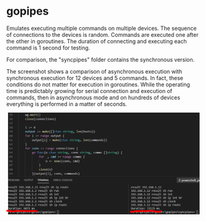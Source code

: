 # gopipes
Emulates executing multiple commands on multiple devices. The sequence of connections to the devices is random. Commands are executed one after the other in goroutines. The duration of connecting and executing each command is 1 second for testing.

For comparison, the "syncpipes" folder contains the synchronous version.

The screenshot shows a comparison of asynchronous execution with synchronous execution for 12 devices and 5 commands. In fact, these conditions do not matter for execution in goroutines. While the operating time is predictably growing for serial connection and execution of commands, then in asynchronous mode and on hundreds of devices everything is performed in a matter of seconds.

![](./goroutins_comp.PNG)
